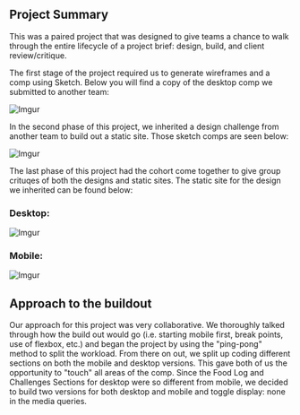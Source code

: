 ## Project Summary

This was a paired project that was designed to give teams a chance to walk through the entire lifecycle of a project brief: design, build, and client review/critique.

The first stage of the project required us to generate wireframes and a comp using Sketch. Below you will find a copy of the desktop comp we submitted to another team:

![Imgur](http://i.imgur.com/IasHTSo.png)

In the second phase of this project, we inherited a design challenge from another team to build out a static site. Those sketch comps are seen below:

![Imgur](http://i.imgur.com/Gl81HuE.png)

The last phase of this project had the cohort come together to give group crituqes of both the designs and static sites. The static site for the design we inherited can be found below:

### Desktop:
![Imgur](http://i.imgur.com/vnkmbDx.png)

### Mobile:
![Imgur](http://i.imgur.com/qTuEsv6.png)


## Approach to the buildout

Our approach for this project was very collaborative. We thoroughly talked through how the build out would go (i.e. starting mobile first, break points, use of flexbox, etc.) and began the project by using the "ping-pong" method to split the workload. From there on out, we split up coding different sections on both the mobile and desktop versions. This gave both of us the opportunity to "touch" all areas of the comp. Since the Food Log and Challenges Sections for desktop were so different from mobile, we decided to build two versions for both desktop and mobile and toggle display: none in the media queries.

